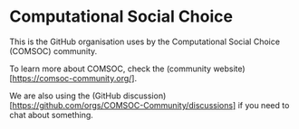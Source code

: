 # Computational Social Choice

This is the GitHub organisation uses by the Computational Social Choice (COMSOC) community.

To learn more about COMSOC, check the (community website)[https://comsoc-community.org/].

We are also using the (GitHub discussion)[https://github.com/orgs/COMSOC-Community/discussions] if you need to chat about something.
